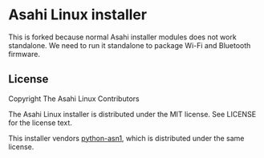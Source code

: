 # Asahi Linux installer

This is forked because normal Asahi installer modules does not work standalone. We need to run it standalone to package Wi-Fi and Bluetooth firmware.

## License

Copyright The Asahi Linux Contributors

The Asahi Linux installer is distributed under the MIT license. See LICENSE for the license text.

This installer vendors [python-asn1](https://github.com/andrivet/python-asn1), which is distributed under the same license.

